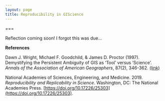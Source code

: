 ```yaml
---
layout: page
title: Reproducibility in GIScience
---
```


===

Reflection coming soon!  I forgot this was due...

**References**

Dawn J. Wright, Michael F. Goodchild, & James D. Proctor (1997). Demystifying the Persistent Ambiguity of GIS as ‘Tool’ versus ‘Science’. *Annals of the Association of American Geographers*, 87(2), 346-362. [(link)](https://www.tandfonline.com/doi/abs/10.1111/0004-5608.872057)

National Academies of Sciences, Engineering, and Medicine. 2019. *Reproducibility and Replicability in Science*. Washington, DC: The National Academies Press. [https://doi.org/10.17226/25303](https://doi.org/10.17226/25303).
